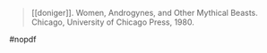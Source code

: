 > [[doniger]]. Women, Androgynes, and Other Mythical Beasts. Chicago, University of Chicago Press, 1980. 

#nopdf 